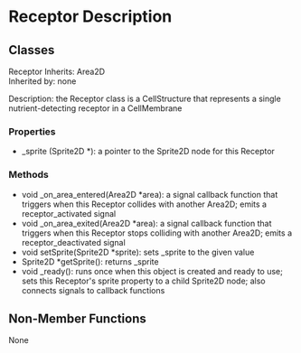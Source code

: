 # Receptor Description

## Classes

Receptor
Inherits: Area2D  
Inherited by: none

Description: the Receptor class is a CellStructure that represents a single nutrient-detecting receptor in a CellMembrane

### Properties
- _sprite (Sprite2D *): a pointer to the Sprite2D node for this Receptor

### Methods
- void _on_area_entered(Area2D *area): a signal callback function that triggers when this Receptor collides with another Area2D; emits a receptor_activated signal
- void _on_area_exited(Area2D *area): a signal callback function that triggers when this Receptor stops colliding with another Area2D; emits a receptor_deactivated signal
- void setSprite(Sprite2D *sprite): sets _sprite to the given value
- Sprite2D *getSprite(): returns _sprite
- void _ready(): runs once when this object is created and ready to use; sets this Receptor's sprite property to a child Sprite2D node; also connects signals to callback functions

## Non-Member Functions
None
